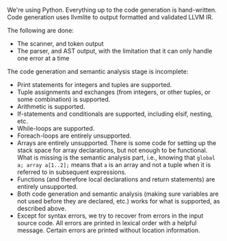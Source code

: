 We're using Python. Everything up to the code generation is hand-written. Code generation uses llvmlite to output formatted and validated LLVM IR.

The following are done:

* The scanner, and token output
* The parser, and AST output, with the limitation that it can only handle one error at a time

The code generation and semantic analysis stage is incomplete:

* Print statements for integers and tuples are supported.
* Tuple assignments and exchanges (from integers, or other tuples, or some combination) is supported.
* Arithmetic is supported.
* If-statements and conditionals are supported, including elsif, nesting, etc.
* While-loops are supported.
* Foreach-loops are entirely unsupported.
* Arrays are entirely unsupported.  There is some code for setting up the stack space for array declarations, but not enough to be functional.  What is missing is the semantic analysis part, i.e., knowing that `global a; array a[1..2];` means that `a` is an array and not a tuple when it is referred to in subsequent expressions.
* Functions (and therefore local declarations and return statements) are entirely unsupported.
* Both code generation and semantic analysis (making sure variables are not used before they are declared, etc.) works for what is supported, as described above.
* Except for syntax errors, we try to recover from errors in the input source code.  All errors are printed in lexical order with a helpful message.  Certain errors are printed without location information.
